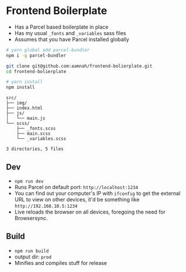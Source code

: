 # Frontend Boilerplate

- Has a Parcel based boilerplate in place
- Has my usual `_fonts` and `_variables` sass files
- Assumes that you have Parcel installed globally

```bash
# yarn global add parcel-bundler
npm i -g parcel-bundler

git clone git@github.com:aamnah/frontend-bolierplate.git
cd frontend-bolierplate

# yarn install
npm install
```

```
src/
├── img/
├── index.html
├── js/
│   └── main.js
└── scss/
    ├── _fonts.scss
    ├── main.scss
    └── _variables.scss

3 directories, 5 files
```

## Dev
- `npm run dev`
- Runs Parcel on default port: `http://localhost:1234`
- You can find out your computer's IP with `ifconfig` to get the external URL to view on other devices, it'd be something like `http://192.168.10.5:1234`
- Live reloads the browser on all devices, foregoing the need for Browsersync.

## Build
- `npm run build`
- output dir: `prod`
- Minifies and compiles stuff for release